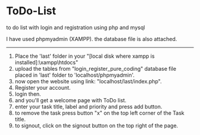 # ToDo-List
to do list with login and registration using php and mysql

I have used phpmyadmin (XAMPP).
the database file is also attached.

--------------------------------------------

1) Place the 'last' folder in your "[local disk where xampp is installed]:\xampp\htdocs"
2) upload the tables from "login_register_pure_coding" database file placed in 'last' folder to 'localhost/phpmyadmin'.
3) now open the website using link: "localhost/last/index.php".
4) Register your account.
5) login then.
6) and you'll get a welcome page with ToDo list.
7) enter your task title, label and priority and press add button.
8) to remove the task press button "x" on the top left corner of the Task title.
9) to signout, click on the signout button on the top right of the page.
